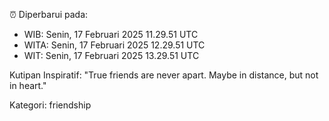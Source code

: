 ⏰ Diperbarui pada:
- WIB: Senin, 17 Februari 2025 11.29.51 UTC
- WITA: Senin, 17 Februari 2025 12.29.51 UTC
- WIT: Senin, 17 Februari 2025 13.29.51 UTC

Kutipan Inspiratif:
"True friends are never apart. Maybe in distance, but not in heart."


Kategori: friendship

